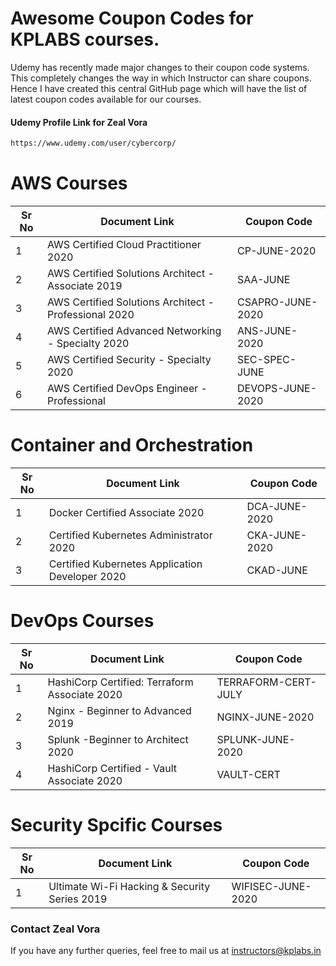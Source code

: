 # Awesome Coupon Codes for KPLABS courses.

Udemy has recently made major changes to their coupon code systems. This completely changes the way in which Instructor can share coupons. Hence I have created this central GitHub page which will have the list of latest coupon codes available for our courses.

#### Udemy Profile Link for Zeal Vora

```sh
https://www.udemy.com/user/cybercorp/
```

# AWS Courses 

| Sr No | Document Link | Coupon Code |
| ------ | ------ | ------ |
| 1 | AWS Certified Cloud Practitioner 2020 | CP-JUNE-2020	 | 
| 2 |AWS Certified Solutions Architect - Associate  2019| SAA-JUNE |
| 3 |AWS Certified Solutions Architect - Professional 2020 | CSAPRO-JUNE-2020 |
| 4 |AWS Certified Advanced Networking - Specialty 2020 | ANS-JUNE-2020 |
| 5 |AWS Certified Security - Specialty 2020 | SEC-SPEC-JUNE |
| 6 |AWS Certified DevOps Engineer - Professional | DEVOPS-JUNE-2020 |

# Container and Orchestration

| Sr No | Document Link | Coupon Code |
| ------ | ------ | ------ |
| 1 | Docker Certified Associate 2020 | DCA-JUNE-2020 | 
| 2 | Certified Kubernetes Administrator 2020 | CKA-JUNE-2020  | 
| 3 | Certified Kubernetes Application Developer 2020 | CKAD-JUNE | 

# DevOps Courses

| Sr No | Document Link | Coupon Code |
| ------ | ------ | ------ |
| 1 | HashiCorp Certified: Terraform Associate 2020 | TERRAFORM-CERT-JULY | 
| 2 | Nginx - Beginner to Advanced 2019 | NGINX-JUNE-2020 | 
| 3 | Splunk  -Beginner to Architect 2020 | SPLUNK-JUNE-2020 | 
| 4 | HashiCorp Certified - Vault Associate 2020 | VAULT-CERT | 

# Security Spcific Courses

| Sr No | Document Link | Coupon Code |
| ------ | ------ | ------ |
| 1 | Ultimate Wi-Fi Hacking & Security Series 2019 | WIFISEC-JUNE-2020 | 


### Contact Zeal Vora
If you have any further queries, feel free to mail us at instructors@kplabs.in
